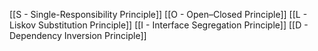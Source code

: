 [[S - Single-Responsibility Principle]]
[[O - Open–Closed Principle]]
[[L - Liskov Substitution Principle]]
[[I - Interface Segregation Principle]]
[[D - Dependency Inversion Principle]]